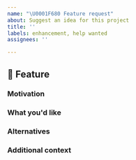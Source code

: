 ```yaml
---
name: "\U0001F680 Feature request"
about: Suggest an idea for this project
title: ''
labels: enhancement, help wanted
assignees: ''

---
```


## 🚀 Feature
<!-- Description of the feature proposal -->

### Motivation

<!-- Motivation for the proposal. Is your feature request related to a problem? 
If this is related to another GitHub issue, please link here too -->

### What you'd like

<!-- Description of what you want to happen. -->

### Alternatives

<!-- Description of any alternative solutions or features you've considered, if any. -->

### Additional context

<!-- Add any other context or screenshots about the feature request here. -->
